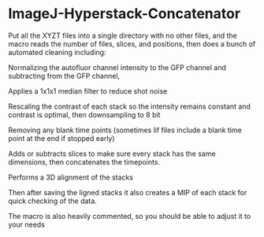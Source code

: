 # ImageJ-Hyperstack-Concatenator
Put all the XYZT files into a single directory with no other files, and the macro reads the number of files, slices, and positions, then does a bunch of automated cleaning including:

Normalizing the autofluor channel intensity to the GFP channel and subtracting from the GFP channel,

Applies a 1x1x1 median filter to reduce shot noise

Rescaling the contrast of each stack so the intensity remains constant and contrast is optimal, then downsampling to 8 bit

Removing any blank time points (sometimes lif files include a blank time point at the end if stopped early)

Adds or subtracts slices to make sure every stack has the same dimensions, then concatenates the timepoints.

Performs a 3D alignment of the stacks

Then after saving the ligned stacks it also creates a MIP of each stack for quick checking of the data.


The macro is also heavily commented, so you should be able to adjust it to your needs
